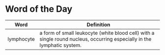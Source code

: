 # Word of the Day

|Word|Definition|
|---|---|
|lymphocyte|a form of small leukocyte (white blood cell) with a single round nucleus, occurring especially in the lymphatic system.|